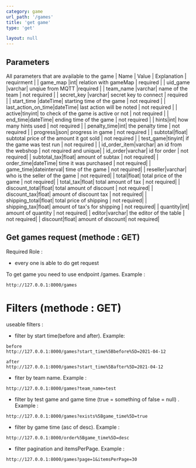 ```yaml
---
category: game
url_path: '/games'
title: 'get game'
type: 'get'

layout: null
---
```

## Parameters
All parameters that are available to the game
| Name  | Value   | Explanation    | requirment |
| game_map      |int| relation with gameMap  | required |
| uid_game     |varchar| unqiue from MQTT    |required |
| team_name     |varchar| name of the team   | not required |
| secret_key     |varchar| secret key to connect   | required |
| start_time     |dateTime| starting time of the game   | not required |
| last_action_on_time|dateTime| last action will be noted  | not required |
| active|tinyint| to check of the game is active or not  | not required |
| end_time|dateTime| ending time of the game  | not required |
| hints|int| how many hints used  | not required |
| penalty_time|int| the penalty time  | not required |
| progress|json| progress in game  | not required |
| subtotal|float| subtotal price of the amount it got sold | not required |
| test_game|tinyint| if the game was test run | not required |
| id_order_item|varchar| an id from the webshop | not required and unique|
| id_order|varchar| id for order | not required|
| subtotal_tax|float| amount of subtax | not required|
| order_time|dateTime| time it was purchased | not required|
| game_time|dateinterval| time of the game | not required|
| reseller|varchar| who is the seller of  the game | not required|
| total|float| total price of the game | not required|
| total_tax|float| total amount of tax | not required|
| discount_total|float| total amount of discount | not required|
| discount_tax|float| amount of discount tax | not required|
| shipping_total|float| total price of shipping | not required|
| shipping_tax|float| amount of tax's for shipping | not required|
| quantity|int| amount of quantity | not required|
| editor|varchar| the editor of the table | not required|
| discount|float| amount of discount| not required|

## Get games request (methode : GET)
Required Role :
* every one is able to do get request 

To get game you need to use endpoint /games.
Example :
```
http://127.0.0.1:8000/games
```
# Filters (methode : GET)
useable filters :
* filter by start time(before and after). Example:
```
before
http://127.0.0.1:8000/games?start_time%5Bbefore%5D=2021-04-12

after
http://127.0.0.1:8000/games?start_time%5Bafter%5D=2021-04-12
``` 
* fiter by team name. Example :
```
http://127.0.0.1:8000/games?team_name=test
```
* filter by test game and game time (true = something of false = null) . Example :
```
http://127.0.0.1:8000/games?exists%5Bgame_time%5D=true
```
* filter by game time (asc of desc). Example :
```
http://127.0.0.1:8000/order%5Bgame_time%5D=desc
```
* filter pagination and itemsPerPage. Example :
```
http://127.0.0.1:8000/games?page=1&itemsPerPage=30
```
